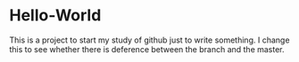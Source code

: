 # Hello-World
This is a project to start my study of github
just to write something.
I change this to see whether there is deference between the branch and the master.
